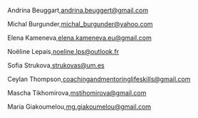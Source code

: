 Andrina Beuggart,andrina.beuggert@gmail.com

Michal Burgunder,michal_burgunder@yahoo.com

Elena Kameneva,elena.kameneva.eu@gmail.com

Noëline Lepais,noeline.lps@outlook.fr

Sofia Strukova,strukovas@um.es

Ceylan Thompson,coachingandmentoringlifeskills@gmail.com

Mascha Tikhomirova,mstihomirova@gmail.com

Maria Giakoumelou,mg.giakoumelou@gmail.com
